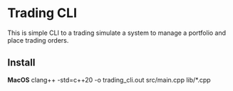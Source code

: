# Trading CLI 
This is simple CLI to a trading simulate a system to manage a portfolio and place trading orders.

## Install

**MacOS**
clang++ -std=c++20 -o trading_cli.out src/main.cpp lib/*.cpp